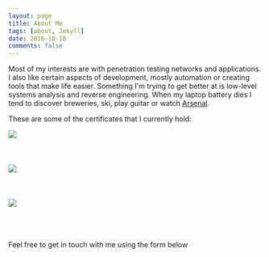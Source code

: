 ```yaml
---
layout: page
title: About Me
tags: [about, Jekyll]
date: 2016-10-10
comments: false
---
```


Most of my interests are with penetration testing networks and applications. I also like certain aspects of development, mostly automation or creating tools that make life easier. Something I'm trying to get better at is low-level systems analysis and reverse engineering. When my laptop battery dies I tend to discover breweries, ski, play guitar or watch <a href="https://www.reddit.com/r/gunners">Arsenal</a>.

These are some of the certificates that I currently hold:

<a href="https://www.offensive-security.com/information-security-certifications/oscp-offensive-security-certified-professional/"><img style="float: left;" src="https://raw.githubusercontent.com/skahwah/skahwah.github.io/master/_data/certs/oscp.png" /></a>
<br>
<br>
<br>
<br>
<a href="https://www.offensive-security.com/information-security-certifications/oswp-offensive-security-wireless-professional/"><img style="float: left;" src="https://raw.githubusercontent.com/skahwah/skahwah.github.io/master/_data/certs/oswp.png" /></a>    
<br>
<br>
<br>
<a href="http://www.securitytube-training.com/online-courses/securitytube-linux-assembly-expert/"><img style="float: left;" src="https://raw.githubusercontent.com/skahwah/skahwah.github.io/master/_data/certs/slae.png" /></a>
<br>
<br>
<br>
<br>

Feel free to get in touch with me using the form below

<a href="http://www.foxyform.com/" id="foxyform_embed_link_655800"></a>
<script type="text/javascript">
(function(d, t){
   var g = d.createElement(t),
       s = d.getElementsByTagName(t)[0];
   g.src = "http://www.foxyform.com/js.php?id=655800&sec_hash=4431709aa98&width=350spx";
   s.parentNode.insertBefore(g, s);
}(document, "script"));
</script>
